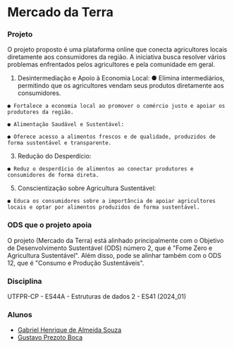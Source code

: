 # Mercado da Terra

### Projeto
O projeto proposto é uma plataforma online que conecta agricultores locais diretamente aos consumidores da região. A iniciativa busca resolver vários problemas enfrentados pelos agricultores e pela comunidade em geral.
  1. Desintermediação e Apoio à Economia Local:
    ● Elimina intermediários, permitindo que os agricultores vendam seus produtos diretamente aos consumidores.

    ● Fortalece a economia local ao promover o comércio justo e apoiar os produtores da região.
    
    ● Alimentação Saudável e Sustentável:
    
    ● Oferece acesso a alimentos frescos e de qualidade, produzidos de forma sustentável e transparente.
  3. Redução do Desperdício:
     
    ● Reduz o desperdício de alimentos ao conectar produtores e consumidores de forma direta.
  5. Conscientização sobre Agricultura Sustentável:
     
    ● Educa os consumidores sobre a importância de apoiar agricultores locais e optar por alimentos produzidos de forma sustentável.

### ODS que o projeto apoia
O projeto (Mercado da Terra) está alinhado principalmente com o Objetivo de Desenvolvimento Sustentável (ODS) número 2, que é "Fome Zero e Agricultura Sustentável". Além disso, pode se alinhar também com o ODS 12, que é "Consumo e Produção Sustentáveis".

### Disciplina
UTFPR-CP - ES44A - Estruturas de dados 2 - ES41 (2024_01)

### Alunos
- [Gabriel Henrique de Almeida Souza](https://www.linkedin.com/in/gabriel-henrique-de-almeida-souza-3ba475250/)
- [Gustavo Prezoto Boca](https://www.linkedin.com/in/gustavo-prezoto-boca-28485a164/)

